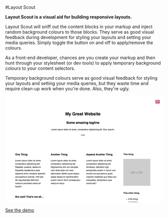 #Layout Scout

__Layout Scout is a visual aid for building responsive layouts.__

Layout Scout will sniff out the content blocks in your markup and inject random background colours to those blocks. They serve as good visual feedback during development for styling your layouts and setting your media queries. Simply toggle the button on and off to apply/remove the colours.

As a front-end developer, chances are you create your markup and then hunt through your stylesheet (or dev tools) to apply temporary background colours to your content selectors.

Temporary background colours serve as good visual feedback for styling your layouts and setting your media queries, but they waste time and require clean-up work when you're done. Also, they're ugly.

<!-- [layouscout]: /img/ls.gif "Layout Scout" -->
![](img/ls.gif)


[See the demo](http://lucaslemonnier.com/layoutscout "Layout Scout")

